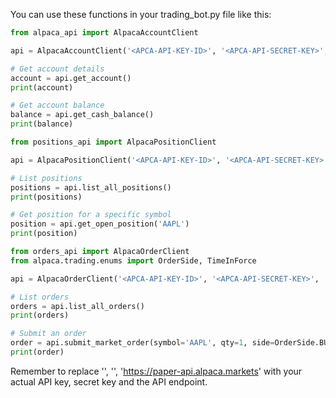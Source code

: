 You can use these functions in your trading_bot.py file like this:

```python
from alpaca_api import AlpacaAccountClient

api = AlpacaAccountClient('<APCA-API-KEY-ID>', '<APCA-API-SECRET-KEY>', 'https://paper-api.alpaca.markets')

# Get account details
account = api.get_account()
print(account)

# Get account balance
balance = api.get_cash_balance()
print(balance)
```

```python
from positions_api import AlpacaPositionClient

api = AlpacaPositionClient('<APCA-API-KEY-ID>', '<APCA-API-SECRET-KEY>', 'https://paper-api.alpaca.markets')

# List positions
positions = api.list_all_positions()
print(positions)

# Get position for a specific symbol
position = api.get_open_position('AAPL')
print(position)
```

```python
from orders_api import AlpacaOrderClient
from alpaca.trading.enums import OrderSide, TimeInForce

api = AlpacaOrderClient('<APCA-API-KEY-ID>', '<APCA-API-SECRET-KEY>', 'https://paper-api.alpaca.markets')

# List orders
orders = api.list_all_orders()
print(orders)

# Submit an order
order = api.submit_market_order(symbol='AAPL', qty=1, side=OrderSide.BUY, time_in_force=TimeInForce.GTC)
print(order)
```

Remember to replace '<APCA-API-KEY-ID>', '<APCA-API-SECRET-KEY>', 'https://paper-api.alpaca.markets' with your actual API key, secret key and the API endpoint.
